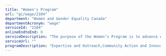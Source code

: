 ```yaml
---
title: "Women's Program"
url: "gc/wage/2104"
department: "Women and Gender Equality Canada"
departmentAcronym: "wage"
serviceId: "2104"
onlineEndtoEnd: 0
serviceDescription: "The purpose of the Women’s Program is to advance equality for women in Canada by working to address or remove systemic barriers impeding women’s progress and advancement. The WP supports the Government of Canada’s goal of advancing gender equality in Canada. It is consistent with Government of Canada priorities related to economic prosperity, and supports Canada’s international commitments related to gender equality"
serviceUrl: ""
programDescription: "Expertise and Outreach,Community Action and Innovation"
---
```

